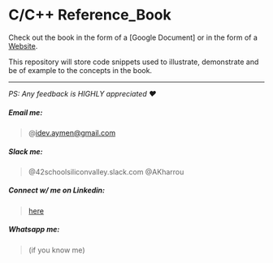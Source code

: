 # C/C++ Reference_Book

Check out the book in the form of a [Google Document] or in the form of a [Website](https://docs.google.com/document/d/e/2PACX-1vRIl_pkXRghf1LzFryOn5VfNycluCfgnOdLlFQku01IWMGAb5m2aM065mpGJ7_I-PePVwtyGrxaWCi4/pub).

This repository will store code snippets used to illustrate, demonstrate and be of example to the concepts in the book.

----

_PS: Any feedback is HIGHLY appreciated ❤️_

##### Email me:
> @idev.aymen@gmail.com

##### Slack me:
> @42schoolsiliconvalley.slack.com @AKharrou

##### Connect w/ me on Linkedin:
> [here](https://www.linkedin.com/in/aymen-kharroubi-83a673145?lipi=urn%3Ali%3Apage%3Ad_flagship3_profile_view_base_contact_details%3BZt07F%2BC7QHK%2BMtMg80CqBw%3D%3D)

##### Whatsapp me:
> (if you know me)
